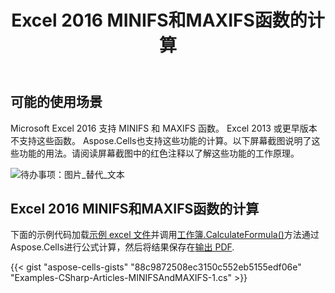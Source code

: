 ﻿---
title: Excel 2016 MINIFS和MAXIFS函数的计算
type: docs
weight: 300
url: /zh/net/calculation-of-excel-2016-minifs-and-maxifs-functions/
---
## **可能的使用场景**
Microsoft Excel 2016 支持 MINIFS 和 MAXIFS 函数。 Excel 2013 或更早版本不支持这些函数。 Aspose.Cells也支持这些功能的计算。以下屏幕截图说明了这些功能的用法。请阅读屏幕截图中的红色注释以了解这些功能的工作原理。

![待办事项：图片_替代_文本](calculation-of-excel-2016-minifs-and-maxifs-functions_1.png)
## **Excel 2016 MINIFS和MAXIFS函数的计算**
下面的示例代码加载[示例 excel 文件](5115149.xlsx)并调用[工作簿.CalculateFormula()](https://reference.aspose.com/cells/net/aspose.cells/workbook/methods/calculateformula)方法通过Aspose.Cells进行公式计算，然后将结果保存在[输出 PDF](5115154.pdf).



{{< gist "aspose-cells-gists" "88c9872508ec3150c552eb5155edf06e" "Examples-CSharp-Articles-MINIFSAndMAXIFS-1.cs" >}}
